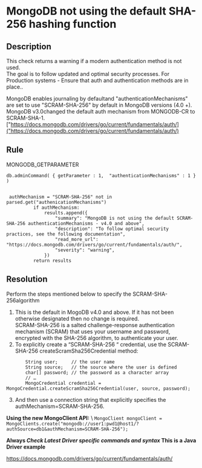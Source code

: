 # MongoDB not using the default SHA-256 hashing function 

## Description
This check returns a warning if a modern authentication method is not used.  
The goal is to follow updated and optimal security processes. 
For Production systems - Ensure that auth and authentication methods are in place..

MongoDB enables journaling by defaultand  "authenticationMechanisms" are set to use "SCRAM-SHA-256" by default in  MongoDB  versions (4.0 +).
MongoDB v3.0changed the default auth mechanism from MONGODB-CR to SCRAM-SHA-1.
["https://docs.mongodb.com/drivers/go/current/fundamentals/auth/]("https://docs.mongodb.com/drivers/go/current/fundamentals/auth/)



## Rule
MONGODB_GETPARAMETER
```
db.adminCommand( { getParameter : 1,  "authenticationMechanisms" : 1 } )


 authMechanism = "SCRAM-SHA-256" not in parsed.get("authenicationMechanisms")
          if authMechanism:
              results.append({
                  "summary": "MongoDB is not using the default SCRAM-SHA-256 authenticationMechanisms - v4.0 and above",
                  "description": "To follow optimal security practices, see the following documentation",
                  "read_more_url": "https://docs.mongodb.com/drivers/go/current/fundamentals/auth/",
                  "severity": "warning",
              })
          return results
```


## Resolution
Perform the steps mentioned below to specify the SCRAM-SHA-256algorithm

1. This is the default in MogoDB v4.0 and above. If it has not been otherwise designated then no change is required. \
SCRAM-SHA-256 is a salted challenge-response authentication mechanism (SCRAM) that uses your username and password, encrypted with the SHA-256 algorithm, to authenticate your user. 
2. To explicitly create  a “SCRAM-SHA-256 “ credential,  use the SCRAM-SHA-256 createScramSha256Credential method: 
```
       String user;     // the user name 
       String source;   // the source where the user is defined 
       char[] password; // the password as a character array 
       // …
       MongoCredential credential = MongoCredential.createScramSha256Credential(user, source, password);
```
3.  And then use a connection string that explicitly specifies the authMechanism=SCRAM-SHA-256. 

__Using the new MongoClient API:__ \ 
`MongoClient mongoClient = MongoClients.create("mongodb://user1:pwd1@host1/?authSource=db1&authMechanism=SCRAM-SHA-256");`

__Always  *Check Latest Driver specific commands and syntax* This is a Java Driver example__

https://docs.mongodb.com/drivers/go/current/fundamentals/auth/

